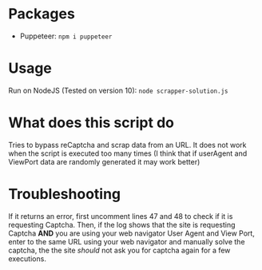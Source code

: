 # Packages
- Puppeteer: ``` npm i puppeteer ```

# Usage
Run on NodeJS (Tested on version 10):
``` node scrapper-solution.js ```

# What does this script do
Tries to bypass reCaptcha and scrap data from an URL.
It does not work when the script is executed too many times (I think that if userAgent and ViewPort data are randomly generated it may work better)

# Troubleshooting
If it returns an error, first uncomment lines 47 and 48 to check if it is requesting Captcha.
Then, if the log shows that the site is requesting Captcha **AND** you are using your web navigator User Agent and View Port, enter to the same URL using your web navigator and manually solve the captcha, the the site *should* not ask you for captcha again for a few executions.